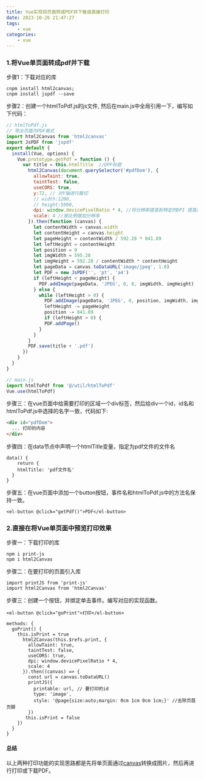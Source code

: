 ```yaml
---
title: Vue实现将页面转成PDF并下载或直接打印
date: 2023-10-26 21:47:27
tags:
    - vue
categories: 
    - vue
---
```


### 1.将Vue单页面转成pdf并下载

步骤1：下载对应的库

```shell
cnpm install html2canvas;
cnpm install jspdf --save
```

步骤2：创建一个htmlToPdf.js的js文件, 然后在main.js中全局引用一下，编写如下代码：

```js
// htmlToPdf.js
// 导出页面为PDF格式
import html2Canvas from 'html2canvas'
import JsPDF from 'jspdf'
export default {
  install(Vue, options) {
    Vue.prototype.getPdf = function () {
      var title = this.htmlTitle  //DPF标题
        html2Canvas(document.querySelector('#pdfDom'), {
          allowTaint: true,
          taintTest: false,
          useCORS: true,
          y:72, // 对Y轴进行裁切
          // width:1200,
          // height:5000,
          dpi: window.devicePixelRatio * 4, //将分辨率提高到特定的DPI 提高四倍
          scale: 4 //按比例增加分辨率 
        }).then(function (canvas) {
          let contentWidth = canvas.width
          let contentHeight = canvas.height
          let pageHeight = contentWidth / 592.28 * 841.89
          let leftHeight = contentHeight
          let position = 0
          let imgWidth = 595.28
          let imgHeight = 592.28 / contentWidth * contentHeight
          let pageData = canvas.toDataURL('image/jpeg', 1.0)
          let PDF = new JsPDF('', 'pt', 'a4')
          if (leftHeight < pageHeight) {
            PDF.addImage(pageData, 'JPEG', 0, 0, imgWidth, imgHeight)
          } else {
            while (leftHeight > 0) {
              PDF.addImage(pageData, 'JPEG', 0, position, imgWidth, imgHeight)
              leftHeight -= pageHeight
              position -= 841.89
              if (leftHeight > 0) {
              PDF.addPage()
            }
          }
        }
        PDF.save(title + '.pdf')
      })
    }
  }
}

```

```js
// main.js
import htmlToPdf from '@/util/htmlToPdf'
Vue.use(htmlToPdf)

```

步骤三：在vue页面中给需要打印的区域一个div标签，然后给div一个id，id名和htmlToPdf.js中选择的名字一致，代码如下:

```html
<div id="pdfDom">
  ... 打印的内容
</div>
```

步骤四：在data节点中声明一个htmlTitle变量，指定为pdf文件的文件名

```vue
data() {
	return {
    htmlTitle: 'pdf文件名'
  }
}

```

步骤五：在vue页面中添加一个button按钮，事件名和htmlToPdf.js中的方法名保持一致。

```vue
<el-button @click="getPdf()">PDF</el-button>
```

### 2.直接在将Vue单页面中预览打印效果

步骤一：下载打印的库

```shell
npm i print-js
npm i html2Canvas
```

步骤二：在要打印的页面引入库

```vue
import printJS from 'print-js'
import html2Canvas from 'html2Canvas'
```

步骤三：创建一个按钮，并绑定单击事件。编写对应的实现函数。

```vue
<el-button @click="goPrint">打印</el-button>
```

```vue
methods: {
  goPrint() {
  	this.isPrint = true
      html2Canvas(this.$refs.print, {
        allowTaint: true,
        taintTest: false,
        useCORS: true,
        dpi: window.devicePixelRatio * 4,
        scale: 4
      }).then((canvas) => {
        const url = canvas.toDataURL()
        printJS({
          printable: url, // 要打印的id
          type: 'image',
          style: '@page{size:auto;margin: 0cm 1cm 0cm 1cm;}' //去除页眉页脚
        })
       this.isPrint = false
    })
  }
}

```

#### 总结

以上两种打印功能的实现思路都是先将单页面通过[canvas](https://so.csdn.net/so/search?q=canvas&spm=1001.2101.3001.7020)转换成图片，然后再进行打印或下载PDF。

